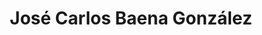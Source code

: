 ---
# Display name
title: José Carlos Baena González

# Full name (for SEO)
first_name: José Carlos
last_name: Baena González

# Username (this should match the folder name)
authors:
  - JCBG

user_groups:
  - Former Members
---